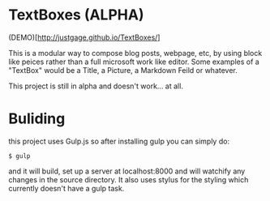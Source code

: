 # TextBoxes (ALPHA) 

(DEMO)[http://justgage.github.io/TextBoxes/]

This is a modular way to compose blog posts, webpage, etc, by using block like peices rather than a full microsoft work like editor. Some examples of a "TextBox" would be a Title, a Picture, a Markdown Feild or whatever.

This project is still in alpha and doesn't work... at all.


# Buliding

this project uses Gulp.js so after installing gulp you can simply do:
```
$ gulp
```

and it will build, set up a server at localhost:8000 and will watchify any changes in the source directory. It also uses stylus for the styling which currently doesn't have a gulp task.

